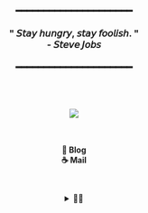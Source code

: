 <!--
**2eungwoo/2eungwoo** is a ✨ _special_ ✨ repository because its `README.md` (this file) appears on your GitHub profile.

Here are some ideas to get you started:

- 🔭 I’m currently working on ...
- 🌱 I’m currently learning ...
- 👯 I’m looking to collaborate on ...
- 🤔 I’m looking for help with ...
- 💬 Ask me about ...
- 📫 How to reach me: ...
- 😄 Pronouns: ...
- ⚡ Fun fact: ...
-->

<!-- ➖➖➖➖➖➖➖ 텍스트 애니메이션 ➖➖➖➖➖➖➖ -->
<!-- https://github.com/DenverCoder1/readme-typing-svg -->
<!-- [![Typing SVG](https://readme-typing-svg.demolab.com/?lines=😄🍪☕)](https://git.io/typing-svg) -->


<!-- ➖➖➖➖➖➖➖ 인용구 ➖➖➖➖➖➖➖ -->
<h3 align="center">
  ━━━━━━━━━━━━━━━━━━━━━<br/><br/>
  " 𝘚𝘵𝘢𝘺 𝘩𝘶𝘯𝘨𝘳𝘺, 𝘴𝘵𝘢𝘺 𝘧𝘰𝘰𝘭𝘪𝘴𝘩. "
  <br/> - 𝘚𝘵𝘦𝘷𝘦 𝘑𝘰𝘣𝘴 <br/><br/>
  ━━━━━━━━━━━━━━━━━━━━━
</h3>

<!-- ➖➖➖➖➖➖➖ 방문자 hits : 이제 안되는듯 ➖➖➖➖➖➖➖ -->
<!-- <p align="center">
  <a href="https://hits.seeyoufarm.com"><img src="https://hits.seeyoufarm.com/api/count/incr/badge.svg?url=https%3A%2F%2Fgithub.com%2Fgngsn&count_bg=%23ED6DA3&title_bg=%2386757E&icon=github.svg&icon_color=%23E1DEDE&title=hits&edge_flat=false"/></a>
</p>  -->


<!-- ➖➖➖➖➖➖➖ 스킬셋 ➖➖➖➖➖➖➖ -->
<!-- <img src="https://skillicons.dev/icons?i=java,spring,mysql,aws,docker,git,nginx,redis&perline=4"/> -->


<br/>

<!-- ➖➖➖➖➖➖➖ 외부 링크 : 뱃지 버전 ➖➖➖➖➖➖➖ --> <!-- 괜찮은 색깔들 : 약간짙은회색 (2C3E50), 약간 파란색인데 데님진같은느낌 4338CA, 와인색:4B1D3F, 올리브색:525E4D, 청녹색:0D9488-->
<!-- 
<p align="center">
  <a href="https://2eungwoo.tistory.com/" target="_blank">
    <img src="https://img.shields.io/badge/🙂 Blog-white?style=for-the-badge&logo=tistory&logoColor=white&labelColor=4B1D3F" />
  </a>&nbsp;
<!--   <a href="https://nonstop-snapper-a75.notion.site/2201f679d4cb80b68ee8e5a750202f39?pvs=74" target="_blank">
    <img src="https://img.shields.io/badge/🍪 Profile-white?style=for-the-badge&logo=notion&logoColor=white&labelColor=0D9488" />
  </a>&nbsp; 
  <a href="mailto:localhost9843@gmail.com">
    <img src="https://img.shields.io/badge/☕ Mail-white?style=for-the-badge&logo=gmail&logoColor=white&labelColor=4338CA" />
  </a>
</p>
-->

<!-- ➖➖➖➖➖➖➖ 스킬 스택 ➖➖➖➖➖➖➖ -->
<br/>

<p align="center">
  <img src="https://skillicons.dev/icons?i=java,spring,mysql,mongodb,redis,aws,docker&perline=7"/>
</p>

<br/>


<!-- ➖➖➖➖➖➖➖ 외부 링크 : 순수 텍스트 버전 ➖➖➖➖➖➖➖ -->
<p align="center">
  <strong>
    <a href="https://2eungwoo.tistory.com/" target="_blank" style="text-decoration: none;"> 🙂 Blog </a><br/>
    <!-- <a href="https://nonstop-snapper-a75.notion.site/2201f679d4cb80b68ee8e5a750202f39?pvs=74" target="_blank" style="text-decoration: none;">&nbsp;&nbsp;   🍪 Profile</a><br/> -->
    <a href="mailto:localhost9843@gmail.com" style="text-decoration: none;"> ☕ Mail</a>
  </strong>
</p>
<p align="center"> 

  
<br/>

<!-- ➖➖➖➖➖➖➖ 잔디먹는 뱀 ➖➖➖➖➖➖➖ -->
<div align="center">
  <details>
    <summary><strong>🐍🌳</strong></summary>
    <br/>
    <img src="https://github.com/2eungwoo/2eungwoo/blob/output/github-contribution-grid-snake.svg" alt="snake gif" />
  </details>
</div>
